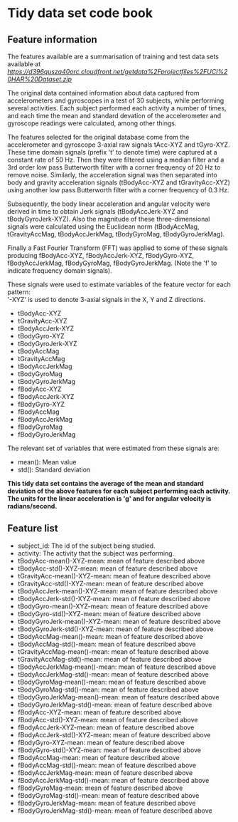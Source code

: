 # Tidy data set code book

## Feature information
The features available are a summarisation of training and test data sets available at *https://d396qusza40orc.cloudfront.net/getdata%2Fprojectfiles%2FUCI%20HAR%20Dataset.zip*

The original data contained information about data captured from accelerometers and gyroscopes in a test of 30 subjects, while performing several activities. Each subject performed each activity a number of times, and each time the mean and standard devation of the accelerometer and gyroscope readings were calculated, among other things.

The features selected for the original database come from the accelerometer and gyroscope 3-axial raw signals tAcc-XYZ and tGyro-XYZ. These time domain signals (prefix 't' to denote time) were captured at a constant rate of 50 Hz. Then they were filtered using a median filter and a 3rd order low pass Butterworth filter with a corner frequency of 20 Hz to remove noise. Similarly, the acceleration signal was then separated into body and gravity acceleration signals (tBodyAcc-XYZ and tGravityAcc-XYZ) using another low pass Butterworth filter with a corner frequency of 0.3 Hz. 

Subsequently, the body linear acceleration and angular velocity were derived in time to obtain Jerk signals (tBodyAccJerk-XYZ and tBodyGyroJerk-XYZ). Also the magnitude of these three-dimensional signals were calculated using the Euclidean norm (tBodyAccMag, tGravityAccMag, tBodyAccJerkMag, tBodyGyroMag, tBodyGyroJerkMag). 

Finally a Fast Fourier Transform (FFT) was applied to some of these signals producing fBodyAcc-XYZ, fBodyAccJerk-XYZ, fBodyGyro-XYZ, fBodyAccJerkMag, fBodyGyroMag, fBodyGyroJerkMag. (Note the 'f' to indicate frequency domain signals). 

These signals were used to estimate variables of the feature vector for each pattern:  
'-XYZ' is used to denote 3-axial signals in the X, Y and Z directions.

 - tBodyAcc-XYZ
 - tGravityAcc-XYZ
 - tBodyAccJerk-XYZ
 - tBodyGyro-XYZ
 - tBodyGyroJerk-XYZ
 - tBodyAccMag
 - tGravityAccMag
 - tBodyAccJerkMag
 - tBodyGyroMag
 - tBodyGyroJerkMag
 - fBodyAcc-XYZ
 - fBodyAccJerk-XYZ
 - fBodyGyro-XYZ
 - fBodyAccMag
 - fBodyAccJerkMag
 - fBodyGyroMag
 - fBodyGyroJerkMag

The relevant set of variables that were estimated from these signals are: 

 - mean(): Mean value
 - std(): Standard deviation

**This tidy data set contains the average of the mean and standard deviation of the above features for each subject performing each activity. The units for the linear acceleration is 'g' and for angular velocity is radians/second.**

## Feature list
 - subject_id: The id of the subject being studied.
 - activity: The activity that the subject was performing.
 - tBodyAcc-mean()-XYZ-mean: mean of feature described above
 - tBodyAcc-std()-XYZ-mean: mean of feature described above
 - tGravityAcc-mean()-XYZ-mean: mean of feature described above
 - tGravityAcc-std()-XYZ-mean: mean of feature described above
 - tBodyAccJerk-mean()-XYZ-mean: mean of feature described above
 - tBodyAccJerk-std()-XYZ-mean: mean of feature described above
 - tBodyGyro-mean()-XYZ-mean: mean of feature described above
 - tBodyGyro-std()-XYZ-mean: mean of feature described above
 - tBodyGyroJerk-mean()-XYZ-mean: mean of feature described above
 - tBodyGyroJerk-std()-XYZ-mean: mean of feature described above
 - tBodyAccMag-mean()-mean: mean of feature described above
 - tBodyAccMag-std()-mean: mean of feature described above
 - tGravityAccMag-mean()-mean: mean of feature described above
 - tGravityAccMag-std()-mean: mean of feature described above
 - tBodyAccJerkMag-mean()-mean: mean of feature described above
 - tBodyAccJerkMag-std()-mean: mean of feature described above
 - tBodyGyroMag-mean()-mean: mean of feature described above
 - tBodyGyroMag-std()-mean: mean of feature described above
 - tBodyGyroJerkMag-mean()-mean: mean of feature described above
 - tBodyGyroJerkMag-std()-mean: mean of feature described above
 - fBodyAcc-XYZ-mean: mean of feature described above
 - fBodyAcc-std()-XYZ-mean: mean of feature described above
 - fBodyAccJerk-XYZ-mean: mean of feature described above
 - fBodyAccJerk-std()-XYZ-mean: mean of feature described above
 - fBodyGyro-XYZ-mean: mean of feature described above
 - fBodyGyro-std()-XYZ-mean: mean of feature described above
 - fBodyAccMag-mean: mean of feature described above
 - fBodyAccMag-std()-mean: mean of feature described above
 - fBodyAccJerkMag-mean: mean of feature described above
 - fBodyAccJerkMag-std()-mean: mean of feature described above
 - fBodyGyroMag-mean: mean of feature described above
 - fBodyGyroMag-std()-mean: mean of feature described above
 - fBodyGyroJerkMag-mean: mean of feature described above
 - fBodyGyroJerkMag-std()-mean: mean of feature described above